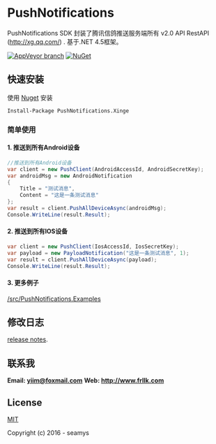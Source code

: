 # PushNotifications

PushNotifications SDK 封装了腾讯信鸽推送服务端所有 v2.0 API RestAPI (http://xg.qq.com/) .
基于.NET 4.5框架。

[![AppVeyor branch](https://img.shields.io/appveyor/ci/seamys/pushnotifications/master.svg?maxAge=2592000)](https://ci.appveyor.com/project/seamys/pushnotifications)
[![NuGet](https://img.shields.io/nuget/v/PushNotifications.Xinge.svg?maxAge=2592000)](https://www.nuget.org/packages/PushNotifications.Xinge/)

## 快速安装

使用 [Nuget](https://www.nuget.org/packages/PushNotifications.Xinge/) 安装

``` shell
Install-Package PushNotifications.Xinge
```
### 简单使用

####  1. 推送到所有Android设备
``` csharp
//推送到所有Android设备
var client = new PushClient(AndroidAccessId, AndroidSecretKey);
var androidMsg = new AndroidNotification
{
    Title = "测试消息",
    Content = "这是一条测试消息"
};
var result = client.PushAllDeviceAsync(androidMsg);
Console.WriteLine(result.Result);
```
####  2. 推送到所有IOS设备
``` csharp
var client = new PushClient(IosAccessId, IosSecretKey);
var payload = new PayloadNotification("这是一条测试消息", 1);
var result = client.PushAllDeviceAsync(payload);
Console.WriteLine(result.Result);
```
#### 3. 更多例子
[/src/PushNotifications.Examples](https://github.com/seamys/PushNotifications/tree/master/src/PushNotifications.Examples)

## 修改日志
[release notes](https://github.com/seamys/PushNotifications/releases).
## 联系我

**Email: yiim@foxmail.com**
**Web: http://www.frllk.com**
## License
[MIT](http://opensource.org/licenses/MIT)

Copyright (c) 2016 - seamys
